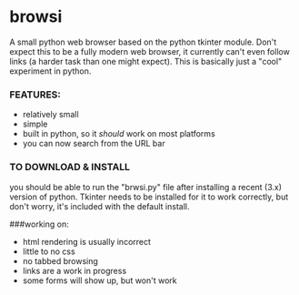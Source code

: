 # browsi
A small python web browser based on the python tkinter module. 
Don't expect this to be a fully modern web browser, it currently can't even follow links (a harder task than one might expect).
This is basically just a "cool" experiment in python.

### FEATURES:
* relatively small
* simple
* built in python, so it _should_ work on most platforms
* you can now search from the URL bar

### TO DOWNLOAD & INSTALL
you should be able to run the "brwsi.py" file after installing a recent (3.x) version of python. Tkinter needs to be installed for it to work correctly, but don't worry, it's included with the default install.

###working on:
* html rendering is usually incorrect
* little to no css
* no tabbed browsing
* links are a work in progress
* some forms will show up, but won't work